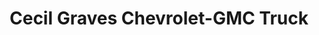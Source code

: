---
title: "Cecil Graves Chevrolet-GMC Truck"
url: /saint-francisville/cecil-graves-chevrolet-gmc-truck/
shop: car
---